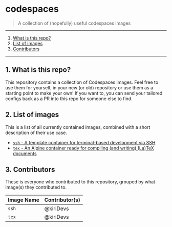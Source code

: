 # codespaces

> A collection of (hopefully) useful codespaces images

---

1. [What is this repo?](#1-what-is-this-repo)
2. [List of images](#2-list-of-images)
3. [Contributors](#3-contributors)

---

## 1. What is this repo?

This repository contains a collection of Codespaces images.
Feel free to use them for yourself, in your new (or old) repository or use them as a starting point to make your own!
If you want to, you can send your tailored configs back as a PR into this repo for someone else to find.

## 2. List of images

This is a list of all currently contained images, combined with a short description of their use case.

- [`ssh` - A template container for terminal-based development via SSH](/ssh/)
- [`tex` - An Alpine container ready for compiling (and writing) (La)TeX documents](/ssh/)

## 3. Contributors

These is everyone who contributed to this repository, grouped by what image(s) they contributed to.

Image Name | Contributor(s)
--- | ---
`ssh` | @kiriDevs
`tex` | @kiriDevs
